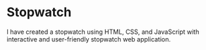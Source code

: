 # Stopwatch
I have created a stopwatch using HTML, CSS, and JavaScript with interactive and user-friendly stopwatch web application.

